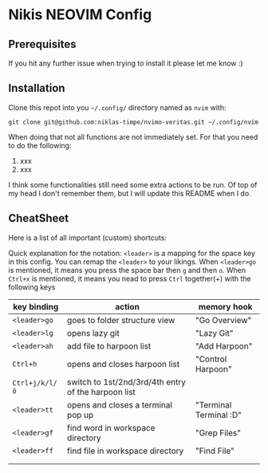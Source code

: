 # Nikis NEOVIM Config


## Prerequisites

If you hit any further issue when trying to install it please let me know :)

## Installation

Clone this repot into you `~/.config/` directory named as `nvim` with:
```shell
git clone git@github.com:niklas-timpe/nvimo-veritas.git ~/.config/nvim
```


When doing that not all functions are not immediately set.
For that you need to do the following:


1. xxx
2. xxx

I think some functionalities still need some extra actions to be run. Of top of my head I don't remember them, but I will update this README when I do.



## CheatSheet
Here is a list of all important (custom) shortcuts:

Quick explanation for the notation: `<leader>` is a mapping for the space key in this config. You can remap the `<leader>` to your likings.
When `<leader>go` is mentioned, it means you press the space bar then `g` and then `o`.
When `Ctrl+x` is mentioned, it means you nead to press `Ctrl` together(+) with the following keys

|key binding|action|memory hook|
|---|---|---|
|`<leader>go`|goes to folder structure view| "Go Overview"|
|`<leader>lg`|opens lazy git| "Lazy Git"|
|`<leader>ah`|add file to harpoon list|"Add Harpoon"|
|`Ctrl+h`|opens and closes harpoon list|"Control Harpoon"|
|`Ctrl+j/k/l/ö`|switch to 1st/2nd/3rd/4th entry of the harpoon list||
|`<leader>tt`|opens and closes a terminal pop up|"Terminal Terminal :D"|
|`<leader>gf`|find word in workspace directory|"Grep Files"|
|`<leader>ff`|find file in workspace directory|"Find File"|
||||
||||

